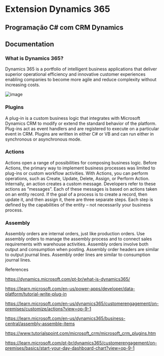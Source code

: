 # Extension Dynamics 365

## Programação C# com CRM Dynamics

## Documentation

### What is Dynamics 365?
Dynamics 365 is a portfolio of intelligent business applications that deliver superior operational efficiency and innovative customer experiences enabling companies to become more agile and reduce complexity without increasing costs.

![image](https://github.com/jessicacosta07/extension-dynamics365/assets/65916297/bec7c442-cdfd-47bc-9fdf-595b0f5f814c)


### Plugins
A plug-in is a custom business logic that integrates with Microsoft Dynamics CRM to modify or extend the standard behavior of the platform. Plug-ins act as event handlers and are registered to execute on a particular event in CRM. Plugins are written in either C# or VB and can run either in synchronous or asynchronous mode.

### Actions
Actions open a range of possibilities for composing business logic. Before Actions, the primary way to implement business processes was limited to plug-ins or custom workflow activities. With Actions, you can perform operations, such as Create, Update, Delete, Assign, or Perform Action. Internally, an action creates a custom message. Developers refer to these actions as ”messages”. Each of these messages is based on actions taken on an entity record. If the goal of a process is to create a record, then update it, and then assign it, there are three separate steps. Each step is defined by the capabilities of the entity – not necessarily your business process.

### Assembly
Assembly orders are internal orders, just like production orders. Use assembly orders to manage the assembly process and to connect sales requirements with warehouse activities. Assembly orders involve both output and consumption when posting. Assembly order headers are similar to output journal lines. Assembly order lines are similar to consumption journal lines.

References

https://dynamics.microsoft.com/pt-br/what-is-dynamics365/

https://learn.microsoft.com/en-us/power-apps/developer/data-platform/tutorial-write-plug-in

https://learn.microsoft.com/en-us/dynamics365/customerengagement/on-premises/customize/actions?view=op-9-1

https://learn.microsoft.com/en-us/dynamics365/business-central/assembly-assemble-items

https://www.tutorialspoint.com/microsoft_crm/microsoft_crm_plugins.htm

https://learn.microsoft.com/pt-br/dynamics365/customerengagement/on-premises/basics/start-your-day-dashboard-chart?view=op-9-1
